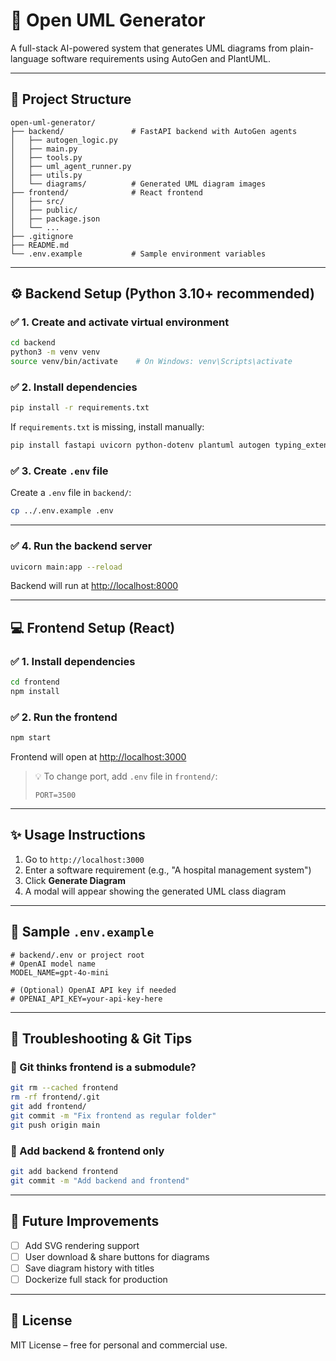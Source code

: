 # 🧠 Open UML Generator

A full-stack AI-powered system that generates UML diagrams from plain-language software requirements using AutoGen and PlantUML.

---

## 📁 Project Structure

```
open-uml-generator/
├── backend/               # FastAPI backend with AutoGen agents
│   ├── autogen_logic.py
│   ├── main.py
│   ├── tools.py
│   ├── uml_agent_runner.py
│   ├── utils.py
│   └── diagrams/          # Generated UML diagram images
├── frontend/              # React frontend
│   ├── src/
│   ├── public/
│   ├── package.json
│   └── ...
├── .gitignore
├── README.md
└── .env.example           # Sample environment variables
```

---

## ⚙️ Backend Setup (Python 3.10+ recommended)

### ✅ 1. Create and activate virtual environment

```bash
cd backend
python3 -m venv venv
source venv/bin/activate    # On Windows: venv\Scripts\activate
```

### ✅ 2. Install dependencies

```bash
pip install -r requirements.txt
```

If `requirements.txt` is missing, install manually:

```bash
pip install fastapi uvicorn python-dotenv plantuml autogen typing_extensions
```

### ✅ 3. Create `.env` file

Create a `.env` file in `backend/`:

```bash
cp ../.env.example .env
```

---

### ✅ 4. Run the backend server

```bash
uvicorn main:app --reload
```

Backend will run at [http://localhost:8000](http://localhost:8000)

---

## 💻 Frontend Setup (React)

### ✅ 1. Install dependencies

```bash
cd frontend
npm install
```

### ✅ 2. Run the frontend

```bash
npm start
```

Frontend will open at [http://localhost:3000](http://localhost:3000)

> 💡 To change port, add `.env` file in `frontend/`:
>
> ```
> PORT=3500
> ```

---

## ✨ Usage Instructions

1. Go to `http://localhost:3000`
2. Enter a software requirement (e.g., "A hospital management system")
3. Click **Generate Diagram**
4. A modal will appear showing the generated UML class diagram

---

## 📄 Sample `.env.example`

```env
# backend/.env or project root
# OpenAI model name
MODEL_NAME=gpt-4o-mini

# (Optional) OpenAI API key if needed
# OPENAI_API_KEY=your-api-key-here
```

---

## 🚧 Troubleshooting & Git Tips

### 🔄 Git thinks frontend is a submodule?

```bash
git rm --cached frontend
rm -rf frontend/.git
git add frontend/
git commit -m "Fix frontend as regular folder"
git push origin main
```

### 📂 Add backend & frontend only

```bash
git add backend frontend
git commit -m "Add backend and frontend"
```

---

## 🚀 Future Improvements

- [ ] Add SVG rendering support
- [ ] User download & share buttons for diagrams
- [ ] Save diagram history with titles
- [ ] Dockerize full stack for production

---

## 📄 License

MIT License – free for personal and commercial use.
